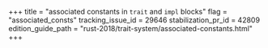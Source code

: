 +++
title = "associated constants in `trait` and `impl` blocks"
flag = "associated_consts"
tracking_issue_id = 29646
stabilization_pr_id = 42809
edition_guide_path = "rust-2018/trait-system/associated-constants.html"
+++
